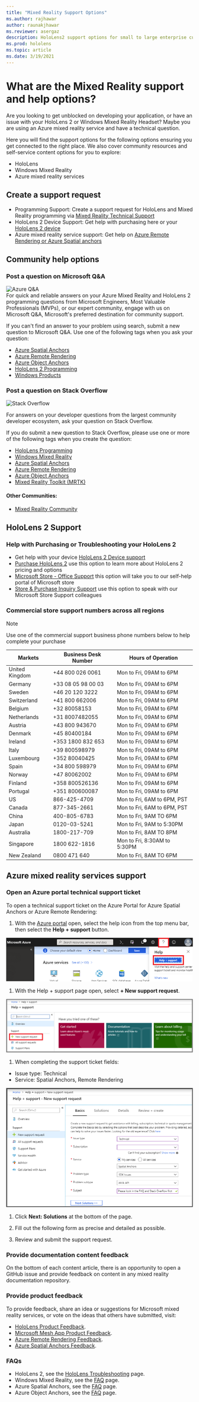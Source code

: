 ```yaml
---
title: "Mixed Reality Support Options"
ms.author: rajhawar
author: raunakjhawar
ms.reviewer: asergaz 
description: HoloLens2 support options for small to large enterprise customers
ms.prod: hololens
ms.topic: article
ms.date: 3/19/2021 
---
```


# What are the Mixed Reality support and help options?

Are you looking to get unblocked on developing your application, or have an issue with your HoloLens 2 or Windows Mixed Reality Headset? Maybe you are using an Azure mixed reality service and have a technical question. 

Here you will find the support options for the following options ensuring you get connected to the right place. We also cover community resources and self-service content options for you to explore:

- HoloLens
- Windows Mixed Reality
- Azure mixed reality services 
 
## Create a support request

- Programming Support: Create a support request for HoloLens and Mixed Reality programming via [Mixed Reality Technical Support](https://aka.ms/mrsupport) 
- HoloLens 2 Device Support: Get help with purchasing here or your [HoloLens 2 device](/hololens/hololens2-support.md#hololens-2-support)
- Azure mixed reality service support: Get help on [Azure Remote Rendering or Azure Spatial anchors](/hololens/hololens2-support.md#azure-mixed-reality-services-support)

## Community help options

### Post a question on Microsoft Q&A
<div class='icon is-large'>
    <img alt='Azure Q&A' src='https://docs.microsoft.com/media/logos/logo_azure.svg'>
</div>
For quick and reliable answers on your Azure Mixed Reality and HoloLens 2 programming questions from Microsoft Engineers, Most Valuable Professionals (MVPs), or our expert community, engage with us on Microsoft Q&A, Microsoft's preferred destination for community support.

If you can't find an answer to your problem using search, submit a new question to Microsoft Q&A. Use one of the following tags when you ask your question:
- [Azure Spatial Anchors](https://docs.microsoft.com/answers/topics/azure-spatial-anchors.html)
- [Azure Remote Rendering](https://docs.microsoft.com/answers/topics/azure-remote-rendering.html)
- [Azure Object Anchors](https://docs.microsoft.com/answers/topics/azure-object-anchors.html)
- [HoloLens 2 Programming](https://docs.microsoft.com/answers/topics/hololens-development.html)
- [Windows Products](https://docs.microsoft.com/answers/products/windows)


### Post a question on Stack Overflow
<div class='icon is-large'>
    <img alt='Stack Overflow' src='https://docs.microsoft.com/media/logos/logo_stackoverflow.svg'>
</div>

For answers on your developer questions from the largest community developer ecosystem, ask your question on Stack Overflow.

If you do submit a new question to Stack Overflow, please use one or more of the following tags when you create the question:

- [HoloLens Programming](https://stackoverflow.com/questions/tagged/hololens)
- [Windows Mixed Reality](https://stackoverflow.com/questions/tagged/windows-mixed-reality)
- [Azure Spatial Anchors](https://stackoverflow.com/questions/tagged/azure-spatial-anchors)
- [Azure Remote Rendering](https://stackoverflow.com/questions/tagged/azure-remote-rendering)
- [Azure Object Anchors](https://stackoverflow.com/questions/tagged/azure-object-anchors)
- [Mixed Reality Toolkit (MRTK)](https://stackoverflow.com/questions/tagged/MRTK)

#### Other Communities: 
- [Mixed Reality Community](https://docs.microsoft.com/windows/mixed-reality/discover/community)

## HoloLens 2 Support

### Help with Purchasing or Troubleshooting your HoloLens 2
- Get help with your device [HoloLens 2 Device support](https://aka.ms/mrsupport)
- [Purchase HoloLens 2](https://www.microsoft.com/hololens/buy) use this option to learn more about HoloLens 2 pricing and options
- [Microsoft Store - Office Support](https://support.microsoft.com/office/microsoft-store-109d8aed-d32f-4d6f-9c54-ff80871e8637) this option will take you to our self-help portal of Microsoft store
- [Store & Purchase Inquiry Support](https://support.microsoft.com/account-billing/contact-microsoft-store-support-4f615f2a-6bbd-fd69-6695-ae213d63eef0) use this option to speak with our Microsoft Store Support colleagues

### Commercial store support numbers across all regions
>[!Note]
>Use one of the commercial support business phone numbers below to help complete your purchase 

| Markets | Business Desk Number | Hours of Operation |
|-----------------|-------------------|-----------------------|
| United Kingdom | +44 800 026 0061 | Mon to Fri, 09AM to 6PM |
| Germany | +33 08 05 98 00 03 | Mon to Fri, 09AM to 6PM |
| Sweden	| +46 20 120 3222	| Mon to Fri, 09AM to 6PM |
| Switzerland | +41 800 662006 |	Mon to Fri, 09AM to 6PM |
| Belgium |	+32 80058153 |	Mon to Fri, 09AM to 6PM |
| Netherlands |	+31 8007482055 |	Mon to Fri, 09AM to 6PM |
| Austria |	+43 800 943670 |	Mon to Fri, 09AM to 6PM |
| Denmark |	+45 80400184 |	Mon to Fri, 09AM to 6PM |
| Ireland |	+353 1800 832 653 |	Mon to Fri, 09AM to 6PM |
| Italy |	+39 800598979 |	Mon to Fri, 09AM to 6PM |
| Luxembourg |	+352 80040425 |	Mon to Fri, 09AM to 6PM |
| Spain |	 +34 800 598979 |	Mon to Fri, 09AM to 6PM |
| Norway |	+47 80062002 |	Mon to Fri, 09AM to 6PM |
| Finland |	+358 800526136 |	Mon to Fri, 09AM to 6PM |
| Portugal |	+351 800600087 |	Mon to Fri, 09AM to 6PM |
| US |	866-425-4709 |	Mon to Fri, 6AM to 6PM, PST |
| Canada |	877-345-2661 |	Mon to Fri, 6AM to 6PM, PST |
| China |	400-805-6783 |	Mon to Fri, 9AM TO 6PM |
| Japan |	0120-03-5241 |	Mon to Fri, 9AM to 5:30PM |
| Australia |	1800-217-709 |	Mon to Fri, 8AM TO 8PM |
| Singapore |	1800 622-1816 |	Mon to Fri, 8:30AM to 5:30PM |
| New Zealand |	0800 471 640 |	Mon to Fri, 8AM TO 6PM |

## Azure mixed reality services support

### Open an Azure portal technical support ticket

To open a technical support ticket on the Azure Portal for Azure Spatial Anchors or Azure Remote Rendering:

1. With the [Azure portal](https://azure.microsoft.com/account/) open, select the help icon from the top menu bar, then select the **Help + support** button.

![Azure portal help and support](../hololens/images/azure-help-support.png)

1. With the Help + support page open, select **+ New support request**.

![Azure portal new support request](../hololens/images/azure-help-support2.png)

1. When completing the support ticket fields:

- Issue type: Technical
- Service: Spatial Anchors, Remote Rendering

![Azure portal support ticket fields](../hololens/images/azure-help-support3.png)

1. Click **Next: Solutions** at the bottom of the page.

1. Fill out the following form as precise and detailed as possible.

1. Review and submit the support request.

### Provide documentation content feedback

On the bottom of each content article, there is an opportunity to open a GitHub issue and provide feedback on content in any mixed reality documentation repository. 

### Provide product feedback

To provide feedback, share an idea or suggestions for Microsoft mixed reality services, or vote on the ideas that others have submitted, visit: 

- [HoloLens Product Feedback](https://docs.microsoft.com/hololens/hololens-feedback).
- [Microsoft Mesh App Product Feedback](https://docs.microsoft.com/hololens/hololens-feedback).
- [Azure Remote Rendering Feedback](https://feedback.azure.com/forums/928696-azure-remote-rendering).
- [Azure Spatial Anchors Feedback](https://feedback.azure.com/forums/919252-azure-spatial-anchors).

### FAQs

- HoloLens 2, see the [HoloLens Troubleshooting](/hololens/hololens-troubleshooting.md) page.
- Windows Mixed Reality, see the [FAQ](https://docs.microsoft.com/windows/mixed-reality/enthusiast-guide/troubleshooting-windows-mixed-reality) page.
- Azure Spatial Anchors, see the [FAQ](https://docs.microsoft.com/azure/spatial-anchors/spatial-anchor-faq) page.
- Azure Object Anchors, see the [FAQ](https://docs.microsoft.com/azure/object-anchors/faq) page.
